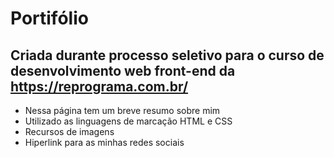# Portifólio
## Criada durante processo seletivo para o curso de desenvolvimento web front-end da <https://reprograma.com.br/>

* Nessa página tem um breve resumo sobre mim
* Utilizado as linguagens de marcação HTML e CSS
* Recursos de imagens
* Hiperlink para as minhas redes sociais
